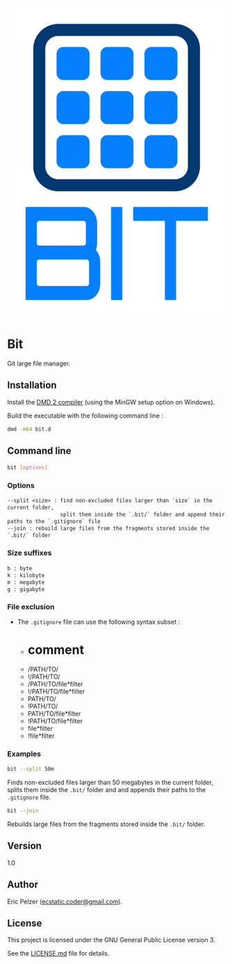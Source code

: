 ![](https://github.com/senselogic/BIT/blob/master/LOGO/bit.png)

# Bit

Git large file manager.

## Installation

Install the [DMD 2 compiler](https://dlang.org/download.html) (using the MinGW setup option on Windows).

Build the executable with the following command line :

```bash
dmd -m64 bit.d
```

## Command line

```bash
bit [options]
```

### Options

```
--split <size> : find non-excluded files larger than `size` in the current folder,
                 split them inside the `.bit/` folder and append their paths to the `.gitignore` file
--join : rebuild large files from the fragments stored inside the `.bit/` folder
```

### Size suffixes

```
b : byte
k : kilobyte
m : megabyte
g : gigabyte
```

### File exclusion

*   The `.gitignore` file can use the following syntax subset :
    *   # comment
    *   /PATH/TO/
    *   !/PATH/TO/
    *   /PATH/TO/file*filter
    *   !/PATH/TO/file*filter
    *   PATH/TO/
    *   !PATH/TO/
    *   PATH/TO/file*filter
    *   !PATH/TO/file*filter
    *   file*filter
    *   !file*filter

### Examples

```bash
bit --split 50m
```

Finds non-excluded files larger than 50 megabytes in the current folder,
splits them inside the `.bit/` folder and and appends their paths to the `.gitignore` file.

```bash
bit --join
```

Rebuilds large files from the fragments stored inside the `.bit/` folder.

## Version

1.0

## Author

Eric Pelzer (ecstatic.coder@gmail.com).

## License

This project is licensed under the GNU General Public License version 3.

See the [LICENSE.md](LICENSE.md) file for details.
